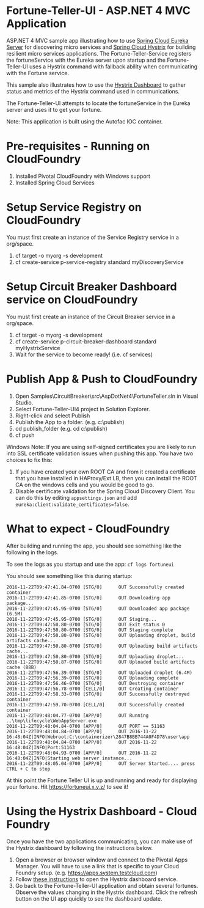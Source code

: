 # Fortune-Teller-UI - ASP.NET 4 MVC Application
ASP.NET 4 MVC sample app illustrating how to use [Spring Cloud Eureka Server](https://projects.spring.io/spring-cloud) for discovering micro services and [Spring Cloud Hystrix](https://cloud.spring.io/spring-cloud) for building resilient micro services applications. The Fortune-Teller-Service registers the fortuneService with the Eureka server upon startup and the Fortune-Teller-UI uses a Hystrix command with fallback ability when communicating with the Fortune service.

This sample also illustrates how to use the [Hystrix Dashboard](https://cloud.spring.io/spring-cloud) to gather status and metrics of the Hystrix command used in communications.

 The Fortune-Teller-UI attempts to locate the fortuneService in the Eureka server and uses it to get your fortune.

Note: This application is built using the Autofac IOC container.

# Pre-requisites - Running on CloudFoundry

1. Installed Pivotal CloudFoundry with Windows support
2. Installed Spring Cloud Services 

# Setup Service Registry on CloudFoundry
You must first create an instance of the Service Registry service in a org/space.

1. cf target -o myorg -s development
2. cf create-service p-service-registry standard myDiscoveryService 

# Setup Circuit Breaker Dashboard service on CloudFoundry
You must first create an instance of the Circuit Breaker service in a org/space.

1. cf target -o myorg -s development
2. cf create-service p-circuit-breaker-dashboard standard myHystrixService
3. Wait for the service to become ready! (i.e. cf services) 

# Publish App & Push to CloudFoundry

1. Open Samples\CircuitBreaker\src\AspDotNet4\FortuneTeller.sln in Visual Studio.
2. Select Fortune-Teller-UI4 project in Solution Explorer.
3. Right-click and select Publish
4. Publish the App to a folder. (e.g. c:\publish)
5. cd publish_folder (e.g. cd c:\publish)
6. cf push 

Windows Note: If you are using self-signed certificates you are likely to run into SSL certificate validation issues when pushing this app. You have two choices to fix this:

1. If you have created your own ROOT CA and from it created a certificate that you have installed in HAProxy/Ext LB, then you can install the ROOT CA on the windows cells and you would be good to go.
2. Disable certificate validation for the Spring Cloud Discovery Client.  You can do this by editing `appsettings.json` and add `eureka:client:validate_certificates=false`.

# What to expect - CloudFoundry
After building and running the app, you should see something like the following in the logs. 

To see the logs as you startup and use the app: `cf logs fortuneui`

You should see something like this during startup:
```
2016-11-22T09:47:41.84-0700 [STG/0]      OUT Successfully created container
2016-11-22T09:47:41.85-0700 [STG/0]      OUT Downloading app package...
2016-11-22T09:47:45.95-0700 [STG/0]      OUT Downloaded app package (6.5M)
2016-11-22T09:47:45.95-0700 [STG/0]      OUT Staging...
2016-11-22T09:47:50.80-0700 [STG/0]      OUT Exit status 0
2016-11-22T09:47:50.80-0700 [STG/0]      OUT Staging complete
2016-11-22T09:47:50.80-0700 [STG/0]      OUT Uploading droplet, build artifacts cache...
2016-11-22T09:47:50.80-0700 [STG/0]      OUT Uploading build artifacts cache...
2016-11-22T09:47:50.80-0700 [STG/0]      OUT Uploading droplet...
2016-11-22T09:47:50.87-0700 [STG/0]      OUT Uploaded build artifacts cache (88B)
2016-11-22T09:47:56.39-0700 [STG/0]      OUT Uploaded droplet (6.4M)
2016-11-22T09:47:56.39-0700 [STG/0]      OUT Uploading complete
2016-11-22T09:47:56.46-0700 [STG/0]      OUT Destroying container
2016-11-22T09:47:56.78-0700 [CELL/0]     OUT Creating container
2016-11-22T09:47:58.33-0700 [STG/0]      OUT Successfully destroyed container
2016-11-22T09:47:59.70-0700 [CELL/0]     OUT Successfully created container
2016-11-22T09:48:04.77-0700 [APP/0]      OUT Running ..\tmp\lifecycle\WebAppServer.exe
2016-11-22T09:48:04.84-0700 [APP/0]      OUT PORT == 51163
2016-11-22T09:48:04.84-0700 [APP/0]      OUT 2016-11-22 16:48:04Z|INFO|Webroot:C:\containerizer\2847B8BB744A0F4D78\user\app
2016-11-22T09:48:04.84-0700 [APP/0]      OUT 2016-11-22 16:48:04Z|INFO|Port:51163
2016-11-22T09:48:04.93-0700 [APP/0]      OUT 2016-11-22 16:48:04Z|INFO|Starting web server instance...
2016-11-22T09:48:05.04-0700 [APP/0]      OUT Server Started.... press CTRL + C to stop
```
At this point the Fortune Teller UI is up and running and ready for displaying your fortune. Hit https://fortuneui.x.y.z/ to see it!

# Using the Hystrix Dashboard - Cloud Foundry

Once you have the two applications communicating, you can make use of the Hystrix dashboard by following the instructions below.  

1. Open a browser or browser window and connect to the Pivotal Apps Manager.  You will have to use a link that is specific to your Cloud Foundry setup. (e.g. https://apps.system.testcloud.com)
2. Follow [these instructions](https://docs.pivotal.io/spring-cloud-services/1-3/common/circuit-breaker/using-the-dashboard.html) to open the Hystrix dashboard service.
3. Go back to the Fortune-Teller-UI application and obtain several fortunes.  Observe the values changing in the Hystrix dashboard.  Click the refresh button on the UI app quickly to see the dashboard update.
